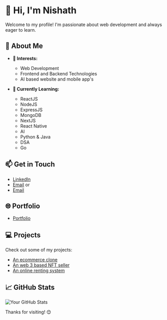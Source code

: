 # 👋 Hi, I'm **Nishath** 

Welcome to my profile! I'm passionate about web development and always eager to learn.

## 🚀 About Me
- **👀 Interests:** 
  - Web Development
  - Frontend and Backend Technologies
  - AI based website and mobile app's

- **🌱 Currently Learning:**
  - ReactJS
  - NodeJS
  - ExpressJS
  - MongoDB
  - NextJS
  - React Native
  - AI
  - Python & Java
  - DSA
  - Go

## 📫 Get in Touch
- [LinkedIn](https://www.linkedin.com/in/mohamed-nishath-m-049516191/)
- [Email](mailto:nishathmohamed01@gmail.com) or 
- [Email](mailto:nishathmohamed786@gmail.com)

## 🌐 Portfolio
- [Portfolio](https://nishaths-portfolio.netlify.app)

## 💻 Projects
Check out some of my projects:
- [An ecommerce clone](https://github.com/nich-nichy/Amazonclone-react-firebase)
- [An web 3 based NFT seller](https://github.com/nich-nichy/Crypto-merchendise)
- [An online renting system](https://github.com/nich-nichy/FSD61WD-T-VehicleRentalSystem-Frontend)

## 📈 GitHub Stats
![Your GitHub Stats](https://github-readme-stats.vercel.app/api?username=nich-nichy&show_icons=true&theme=radical)

Thanks for visiting! 😊


<!---
nich-nichy/nich-nichy is a ✨ special ✨ repository because its `README.md` (this file) appears on your GitHub profile.
You can click the Preview link to take a look at your changes.
--->
